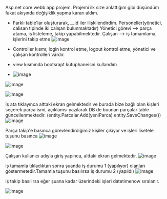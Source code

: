 Asp.net core webb app projem. Projemi ilk size anlattığım gibi düşündüm fakat akışında değişiklik yapma kararı aldım.

* Farklı table'lar oluşturarak, __id iler ilişkilendirdim. Personeller(yönetici, calisan tipinde iki calışan bulunmaktadır)
Yönetici görevi --> parça atama, iş listeleme, takip yapabilmektedir.
Çalışan --> iş tamamlama, işlerini takip etme 
![image](https://github.com/user-attachments/assets/148947f5-159a-4a83-a381-b5cdae387165)

* Controller kısmı; login kontrol etme, logout  kontrol etme, yönetici ve çalışan kontrolleri vardır.
* view kısmında bootsrapt kütüphaneisni kullandım
* ![image](https://github.com/user-attachments/assets/75af280e-a929-451b-8805-99a40bec7b0b)
  
![image](https://github.com/user-attachments/assets/cdd75284-5d16-49a5-8817-5abe62e41472)


![image](https://github.com/user-attachments/assets/1b0e1e87-9552-48b2-9f60-8487cc6d98ef)

İş ata tıklayınca alttaki ekran gelmektedir ve burada bize bağlı olan kişleri seçerek parça ismi, açıklamsı yazılarak DB de buunan 
parçalar table güncellenmektedir. (entity.Parcalar.Add(yeniParca) entity.SaveChanges())
![image](https://github.com/user-attachments/assets/66d4a025-46a6-4df7-9062-869ca8d85b16)

Parça takip'e basınca görevlendirdiğimiz kişiler çıkıyor ve işleri lisetele tuşunu basınca
![image](https://github.com/user-attachments/assets/6a021a1b-cac5-4860-810d-2b861844adda)

![image](https://github.com/user-attachments/assets/787ca609-f3ab-4348-b53e-28919141d8d0)

Çalışan kullanıcı adıyla giriş yapınca, alttaki ekran gelmektedir.
![image](https://github.com/user-attachments/assets/d5569bd2-75df-4eec-80f9-67ef2d8208ff)

iş tamamla tıkladıktan sonra şuanda iş durumu 1 (yapılıyor) olanları göstermetedir.Tamamla tuşunu basılırsa iş durumu 2 (yapıldı)
![image](https://github.com/user-attachments/assets/289cb342-5f9a-4c4c-80ab-fe19060df0ef)

iş takip basılırsa eğer şuana kadar üzerindeki işleri datetimenow sıralanır.

![image](https://github.com/user-attachments/assets/6a417171-c322-406f-8152-6173932a3da5)




